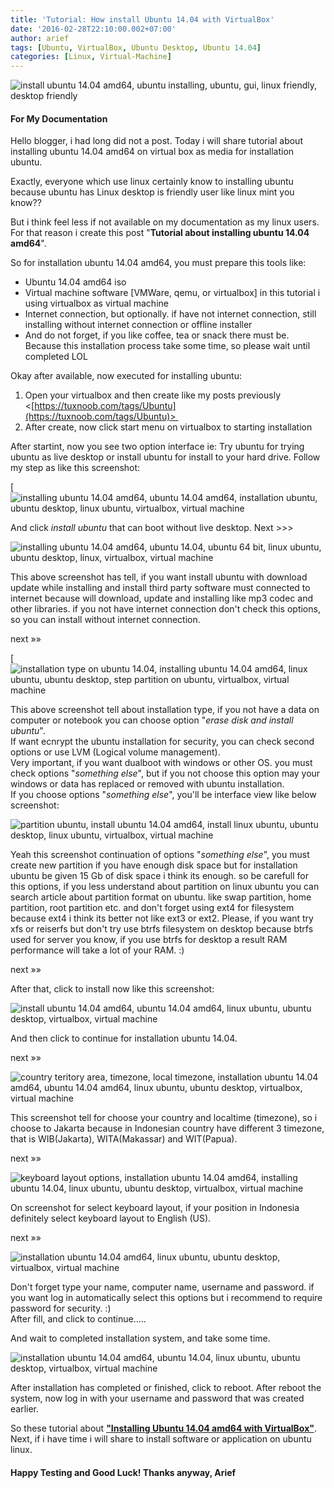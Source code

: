 ```yaml
---
title: 'Tutorial: How install Ubuntu 14.04 with VirtualBox'
date: '2016-02-28T22:10:00.002+07:00'
author: arief
tags: [Ubuntu, VirtualBox, Ubuntu Desktop, Ubuntu 14.04]
categories: [Linux, Virtual-Machine]
---
```


![install ubuntu 14.04 amd64, ubuntu installing, ubuntu, gui, linux friendly, desktop friendly](https://2.bp.blogspot.com/-TgFbPwhPiu8/VtLzwFJ1ENI/AAAAAAAAC9M/e7HX8fCp_oY/s1600/Screenshot_20160227_225021.png)

#### For My Documentation

Hello blogger, i had long did not a post. Today i will share tutorial about installing ubuntu 14.04 amd64 on virtual box as media for installation ubuntu.  

Exactly, everyone which use linux certainly know to installing ubuntu because ubuntu has Linux desktop is friendly user like linux mint you know??  

But i think feel less if not available on my documentation as my linux users. For that reason i create this post "**Tutorial about installing ubuntu 14.04 amd64**".  

So for installation ubuntu 14.04 amd64, you must prepare this tools like:  

* Ubuntu 14.04 amd64 iso
* Virtual machine software \[VMWare, qemu, or virtualbox\] in this tutorial i using virtualbox as virtual machine
* Internet connection, but optionally. if have not internet connection, still installing without internet connection or offline installer
* And do not forget, if you like coffee, tea or snack there must be. Because this installation process take some time, so please wait until completed LOL

Okay after available, now executed for installing ubuntu:  

1.  Open your virtualbox and then create like my posts previously <[https://tuxnoob.com/tags/Ubuntu](https://tuxnoob.com/tags/Ubuntu)> 
2.  After create, now click start menu on virtualbox to starting installation

After startint, now you see two option interface ie: Try ubuntu for trying ubuntu as live desktop or install ubuntu for install to your hard drive. Follow my step as like this screenshot:  

[![installing ubuntu 14.04 amd64, ubuntu 14.04 amd64, installation ubuntu, ubuntu desktop, linux ubuntu, virtualbox, virtual machine](https://2.bp.blogspot.com/-fIXH-dCoE6M/VtL-IDGoa0I/AAAAAAAAC9c/n6pbLGwZXUo/s1600/Screenshot_20160228_204315.png)

And click _install ubuntu_ that can boot without live desktop. Next >>>  

![installing ubuntu 14.04 amd64, ubuntu 14.04, ubuntu 64 bit, linux ubuntu, ubuntu desktop, linux, virtualbox, virtual machine](https://1.bp.blogspot.com/-J-OiyjzV-kc/VtL_3rInNoI/AAAAAAAAC9o/1M6HB_b69Cc/s1600/Screenshot_20160228_210456.png)

This above screenshot has tell, if you want install ubuntu with download update while installing and install third party software must connected to internet because will download, update and installing like mp3 codec and other libraries. if you not have internet connection don't check this options, so you can install without internet connection.  

next »»

[![installation type on ubuntu 14.04, installing ubuntu 14.04 amd64, linux ubuntu, ubuntu desktop, step partition on ubuntu, virtualbox, virtual machine](https://2.bp.blogspot.com/-j8YC8LJoyA8/VtMBnF71pVI/AAAAAAAAC90/NqaVo2VVq40/s1600/Screenshot_20160228_211223.png)

This above screenshot tell about installation type, if you not have a data on computer or notebook you can choose option "_erase disk and install ubuntu_".  
If want ecnrypt the ubuntu installation for security, you can check second options or use LVM (Logical volume management).  
Very important, if you want dualboot with windows or other OS. you must check options "_something else_", but if you not choose this option may your windows or data has replaced or removed with ubuntu installation.  
If you choose options "_something else_", you'll be interface view like below screenshot:

![partition ubuntu, install ubuntu 14.04 amd64, install linux ubuntu, ubuntu desktop, linux ubuntu, virtualbox, virtual machine](https://1.bp.blogspot.com/-tzzOoVrlNRg/VtMDutOr7yI/AAAAAAAAC-A/qo3qlTPojTM/s1600/Screenshot_20160228_211351.png)

Yeah this screenshot continuation of options "_something else_", you must create new partition if you have enough disk space but for installation ubuntu be given 15 Gb of disk space i think its enough. so be carefull for this options, if you less understand about partition on linux ubuntu you can search article about partition format on ubuntu. like swap partition, home partition, root partition etc. and don't forget using ext4 for filesystem because ext4 i think its better not like ext3 or ext2. Please, if you want try xfs or reiserfs but don't try use btrfs filesystem on desktop because btrfs used for server you know, if you use btrfs for desktop a result RAM performance will take a lot of your RAM. :)

next »»

After that, click to install now like this screenshot:

![install ubuntu 14.04 amd64, ubuntu 14.04 amd64, linux ubuntu, ubuntu desktop, virtualbox, virtual machine](https://3.bp.blogspot.com/-j44Tthgfi4M/VtMGwDNrHxI/AAAAAAAAC-M/1bIcDSzsJWw/s1600/Screenshot_20160228_213459.png)

And then click to continue for installation ubuntu 14.04.  

next »»

![country teritory area, timezone, local timezone, installation ubuntu 14.04 amd64, ubuntu 14.04 amd64, linux ubuntu, ubuntu desktop, virtualbox, virtual machine](https://2.bp.blogspot.com/-BNk4RVyIm4k/VtMHojbXiEI/AAAAAAAAC-Y/o3TrecQ__pA/s1600/Screenshot_20160228_213850.png)

This screenshot tell for choose your country and localtime (timezone), so i choose to Jakarta because in Indonesian country have different 3 timezone, that is WIB(Jakarta), WITA(Makassar) and WIT(Papua).  

next »»

![keyboard layout options, installation ubuntu 14.04 amd64, installing ubuntu 14.04, linux ubuntu, ubuntu desktop, virtualbox, virtual machine](https://4.bp.blogspot.com/-bu73ezw6zl8/VtMJ4jigCDI/AAAAAAAAC-k/9_XRvHH2Ln8/s1600/Screenshot_20160228_214820.png)

On screenshot for select keyboard layout, if your position in Indonesia definitely select keyboard layout to English (US).  

next »»

![installation ubuntu 14.04 amd64, linux ubuntu, ubuntu desktop, virtualbox, virtual machine](https://2.bp.blogspot.com/-N-AYIo3gF54/VtMLXpWZ4aI/AAAAAAAAC-w/aXRR1PVXfh4/s1600/Screenshot_20160228_215434.png)

Don't forget type your name, computer name, username and password. if you want log in automatically select this options but i recommend to require password for security. :)  
After fill, and click to continue.....  

And wait to completed installation system, and take some time.

![installation ubuntu 14.04 amd64, ubuntu 14.04, linux ubuntu, ubuntu desktop, virtualbox, virtual machine](https://4.bp.blogspot.com/-rjnndq-8G2g/VtMMpyI-PNI/AAAAAAAAC-8/Gx3d8LqiMGQ/s1600/Screenshot_20160228_220009.png)

After installation has completed or finished, click to reboot. After reboot the system, now log in with your username and password that was created earlier.  

So these tutorial about [**"Installing Ubuntu 14.04 amd64 with VirtualBox"**](https://tuxnoob.com/tags/Ubuntu).  
Next, if i have time i will share to install software or application on ubuntu linux.

#### Happy Testing and Good Luck! Thanks anyway, Arief